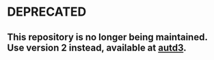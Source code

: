 # DEPRECATED 

## This repository is no longer being maintained. Use version 2 instead, available at [autd3](https://github.com/shinolab/autd3).
